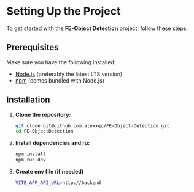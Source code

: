 # Setting Up the Project

To get started with the **FE-Object Detection** project, follow these steps:

## Prerequisites

Make sure you have the following installed:

- [Node.js](https://nodejs.org/) (preferably the latest LTS version)
- [npm](https://www.npmjs.com/) (comes bundled with Node.js)

## Installation

1. **Clone the repository:**

   ```bash
   git clone git@github.com:alexxqq/FE-Object-Detection.git
   cd FE-ObjectDetection
   ```
2. **Install dependencies and ru:**

   ```bash
   npm install
   npm run dev
   ```
3. **Create env file (if needed)**
   ```bash
   VITE_APP_API_URL=http://backend
   ```